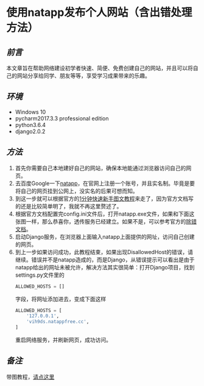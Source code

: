 # 使用natapp发布个人网站（含出错处理方法）

## *前言*

本文章旨在帮助网络建设初学者快速、简便、免费创建自己的网站，并且可以将自己的网站分享给同学、朋友等等，享受学习成果带来的乐趣。

## *环境*

- Windows 10
- pycharm2017.3.3 professional edition
- python3.6.4
- django2.0.2

## *方法*

1. 首先你需要自己本地建好自己的网站，确保本地能通过浏览器访问自己的网页。
2. 去百度Google一下[natapp](https://natapp.cn/)，在官网上注册一个账号，并且实名制。毕竟是要将自己的网页挂到公网上，没实名的后果可想而知。
3. 到这一步就可以根据官方的[1分钟快速新手图文教程](https://natapp.cn/article/natapp_newbie)来走了，因为官方文档写的还是比较简单明了，我就不再这里赘述了。
4. 根据官方文档配置完config.ini文件后，打开natapp.exe文件，如果和下面这张图一样，那么恭喜你，透传服务已经建立。如果不是，可以参考官方的[除错文档](https://natapp.cn/article/errors)。
5. 启动Django服务，在浏览器上面输入natapp上面提供的网址，访问自己创建的网页。
6. 到上一步如果访问成功，此教程结束，如果出现DisallowedHost的错误，请继续。错误并不是natapp造成的，而是Django，从错误提示可以看出是由于natapp给出的网址未被允许，解决方法其实很简单：打开Django项目，找到settings.py文件里的
    ```python
    ALLOWED_HOSTS = []
    ```
    字段，将网址添加进去，变成下面这样
    ```python
    ALLOWED_HOSTS = [
        '127.0.0.1',
        'vih9ds.natappfree.cc',
    ]
    ```
    重启网络服务，并刷新网页，成功访问。

## *备注*

带图教程，[请点这里](https://blog.csdn.net/mildddd/article/details/79570001)